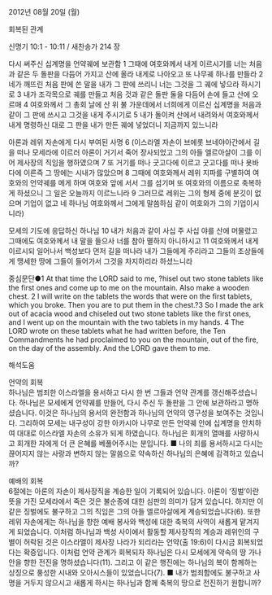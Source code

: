 2012년 08월 20일 (월)

회복된 관계



신명기 10:1 - 10:11 / 새찬송가 214 장


다시 써주신 십계명을 언약궤에 보관함
1 그때에 여호와께서 내게 이르시기를 너는 처음과 같은 두 돌판을 다듬어 가지고 산에 올라 내게로 나아오고 또 나무궤 하나를 만들라 2 네가 깨뜨린 처음 판에 쓴 말을 내가 그 판에 쓰리니 너는 그것을 그 궤에 넣으라 하시기로 3 내가 조각목으로 궤를 만들고 처음 것과 같은 돌판 둘을 다듬어 손에 들고 산에 오르매 4 여호와께서 그 총회 날에 산 위 불 가운데에서 너희에게 이르신 십계명을 처음과 같이 그 판에 쓰시고 그것을 내게 주시기로 5 내가 돌이켜 산에서 내려와서 여호와께서 내게 명령하신 대로 그 판을 내가 만든 궤에 넣었더니 지금까지 있느니라

아론과 레위 자손에게 다시 부여된 사명
6 (이스라엘 자손이 브에롯 브네야아간에서 길을 떠나 모세라에 이르러 아론이 거기서 죽어 장사되었고 그의 아들 엘르아살이 그를 이어 제사장의 직임을 행하였으며 7 또 거기를 떠나 굿고다에 이르고 굿고다를 떠나 욧바다에 이른즉 그 땅에는 시내가 많았으며 8 그때에 여호와께서 레위 지파를 구별하여 여호와의 언약궤를 메게 하며 여호와 앞에 서서 그를 섬기며 또 여호와의 이름으로 축복하게 하셨으니 그 일은 오늘까지 이르느니라 9 그러므로 레위는 그의 형제 중에 분깃이 없으며 기업이 없고 네 하나님 여호와께서 그에게 말씀하심 같이 여호와가 그의 기업이시니라)

모세의 기도에 응답하신 하나님
10 내가 처음과 같이 사십 주 사십 야를 산에 머물렀고 그때에도 여호와께서 내 말을 들으사 너를 참아 멸하지 아니하시고 11 여호와께서 내게 이르시되 일어나서 백성보다 먼저 길을 떠나라 내가 그들에게 주리라고 그들의 조상들에게 맹세한 땅에 그들이 들어가서 그것을 차지하리라 하셨느니라

중심문단●1 At that time the LORD said to me, ?hisel out two stone tablets like the first ones and come up to me on the mountain. Also make a wooden chest. 2 I will write on the tablets the words that were on the first tablets, which you broke. Then you are to put them in the chest.?3 So I made the ark out of acacia wood and chiseled out two stone tablets like the first ones, and I went up on the mountain with the two tablets in my hands. 4 The LORD wrote on these tablets what he had written before, the Ten Commandments he had proclaimed to you on the mountain, out of the fire, on the day of the assembly. And the LORD gave them to me.

해석도움





언약의 회복  
하나님은 범죄한 이스라엘을 용서하고 다시 한 번 그들과 언약 관계를 갱신해주셨습니다. 하나님은 모세에게 언약궤를 만들어, 다시 주신 두 돌판을 그 안에 보관하라고 명하셨습니다. 이것은 하나님의 용서의 완전함과 하나님의 언약의 영구성을 보여주는 것입니다. 그리하여 모세는 내구성이 강한 아카시아 나무로 만든 언약궤 안에 십계명을 안치하여 대대로 이스라엘 자손의 소유가 되게 하였습니다. 하나님은 회개의 열매를 사랑하시고 회개한 자에게 더 큰 은혜를 베풀어주시는 분입니다.
■ 나의 죄를 용서하시고 다시는 끊어지지 않는 사랑과 변하지 않는 말씀으로 약속하신 하나님의 은혜에 감격하고 있습니까?

예배의 회복  
6절에는 아론의 자손이 제사장직을 계승한 일이 기록되어 있습니다. 아론이 ‘징벌’이란 뜻을 가진 모세라에서 죽은 것은 불순종에 대한 심판의 의미가 담겨 있습니다. 하지만 이 같은 징벌에도 불구하고 그의 직임은 그의 아들 엘르아살에게 계승되었습니다(6). 또한 레위 자손에게는 하나님을 향한 예배 봉사와 백성에 대한 축복의 사역이 새롭게 맡겨지게 되었습니다. 이처럼 하나님과 백성 사이에서 활동할 제사장직의 계승과 레위인의 구별이 허락된 것은 이스라엘이 제사장 나라가 되리라는 언약(출 19:6)이 다시금 회복되었다는 확증입니다. 이처럼 언약 관계가 회복되자 하나님은 다시 모세에게 약속의 땅 가나안을 향한 전진을 명하셨습니다(11). 그리고 이 같은 행진에는 하나님의 복이 함께하는 상징으로 풍성한 시내와 오아시스들이 있었습니다(7).
■ 내가 범죄함에도 불구하고 사명을 거두지 않으시고 새롭게 하시는 하나님과 함께 축복의 땅으로 전진하기 원합니까?